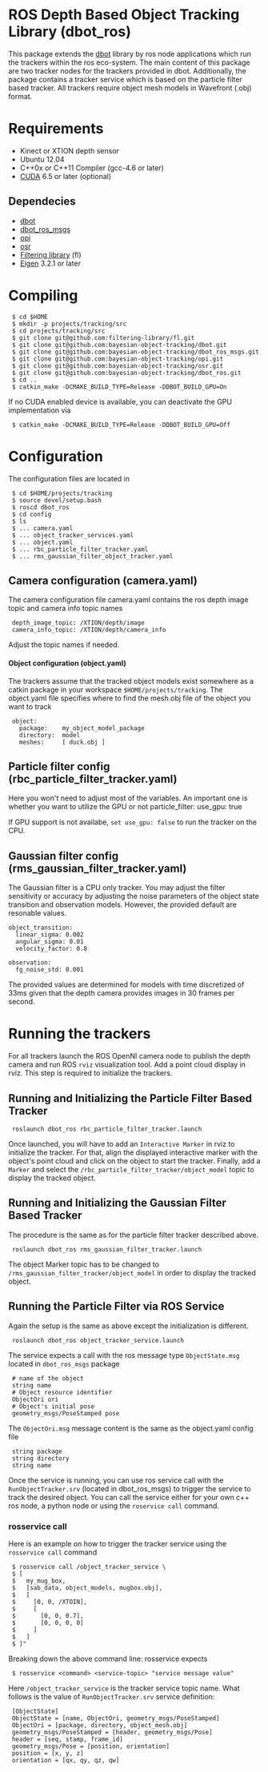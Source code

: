 # ROS Depth Based Object Tracking Library (dbot_ros)

This package extends the [dbot](https://github.com/bayesian-object-tracking/dbot) library by ros node applications which run the trackers within the ros eco-system. The main content of this package are two tracker nodes for the trackers provided in dbot. Additionally, the package contains a tracker service which is based on the particle filter based tracker.
All trackers require object mesh models in Wavefront (.obj) format.

# Requirements
 * Kinect or XTION depth sensor
 * Ubuntu 12.04
 * C++0x or C++11 Compiler (gcc-4.6 or later)
 * [CUDA](https://developer.nvidia.com/cuda-downloads) 6.5 or later (optional)
 
## Dependecies
 * [dbot](https://github.com/bayesian-object-tracking/dbot)
 * [dbot_ros_msgs](https://github.com/bayesian-object-tracking/dbot_ros_msgs)
 * [opi](https://github.com/bayesian-object-tracking/opi)
 * [osr](https://github.com/bayesian-object-tracking/osr)
 * [Filtering library](https://github.com/filtering-library/fl) (fl)
 * [Eigen](http://eigen.tuxfamily.org/) 3.2.1 or later
 
 
# Compiling

     $ cd $HOME
     $ mkdir -p projects/tracking/src  
     $ cd projects/tracking/src
     $ git clone git@github.com:filtering-library/fl.git
     $ git clone git@github.com:bayesian-object-tracking/dbot.git
     $ git clone git@github.com:bayesian-object-tracking/dbot_ros_msgs.git
     $ git clone git@github.com:bayesian-object-tracking/opi.git
     $ git clone git@github.com:bayesian-object-tracking/osr.git
     $ git clone git@github.com:bayesian-object-tracking/dbot_ros.git
     $ cd ..
     $ catkin_make -DCMAKE_BUILD_TYPE=Release -DDBOT_BUILD_GPU=On

If no CUDA enabled device is available, you can deactivate the GPU implementation via 

     $ catkin_make -DCMAKE_BUILD_TYPE=Release -DDBOT_BUILD_GPU=Off

# Configuration
The configuration files are located in

     $ cd $HOME/projects/tracking
     $ source devel/setup.bash
     $ roscd dbot_ros
     $ cd config
     $ ls
     $ ... camera.yaml  
     $ ... object_tracker_services.yaml  
     $ ... object.yaml  
     $ ... rbc_particle_filter_tracker.yaml  
     $ ... rms_gaussian_filter_object_tracker.yaml

## Camera configuration (camera.yaml)
The camera configuration file camera.yaml contains the ros depth image topic and camera info topic names

     depth_image_topic: /XTION/depth/image
     camera_info_topic: /XTION/depth/camera_info 

Adjust the topic names if needed.

#### Object configuration (object.yaml)
The trackers assume that the tracked object models exist somewhere as a catkin package in your workspace `$HOME/projects/tracking`. The object.yaml file specifies where to find the mesh.obj file of the object you want to track

     object:
       package:    my_object_model_package
       directory:  model
       meshes:     [ duck.obj ]

## Particle filter config (rbc_particle_filter_tracker.yaml)

Here you won't need to adjust most of the variables. An important one is whether you want to utilize the GPU or not
     particle_filter:
       use_gpu: true 

If GPU support is not availabe, `set use_gpu: false` to run the tracker on the CPU.

## Gaussian filter config (rms_gaussian_filter_tracker.yaml)
The Gaussian filter is a CPU only tracker. You may adjust the filter sensitivity or accuracy by adjusting the noise parameters of the object state transition and observation models. However, the provided default are resonable values. 

    object_transition:
      linear_sigma: 0.002 
      angular_sigma: 0.01 
      velocity_factor: 0.8

    observation:
      fg_noise_std: 0.001 

The provided values are determined for models with time discretized of 33ms given that the depth camera provides images in 30 frames per second.

# Running the trackers

For all trackers launch the ROS OpenNI camera node to publish the depth camera and run ROS `rviz` visualization tool. Add a point cloud display in rviz. This step is required to initialize the trackers.

## Running and Initializing the Particle Filter Based Tracker

     roslaunch dbot_ros rbc_particle_filter_tracker.launch

Once launched, you will have to add an `Interactive Marker` in rviz to initialize the tracker. For that, align the displayed interactive marker with the object's point cloud and click on the object to start the tracker. Finally, add a `Marker` and select the `/rbc_particle_filter_tracker/object_model` topic to display the tracked object.

## Running and Initializing the Gaussian Filter Based Tracker
 The procedure is the same as for the particle filter tracker described above.
 
     roslaunch dbot_ros rms_gaussian_filter_tracker.launch

The object Marker topic has to be changed to `/rms_gaussian_filter_tracker/object_model` in order to display the tracked object.

## Running the Particle Filter via ROS Service

Again the setup is the same as above except the initialization is different. 

     roslaunch dbot_ros object_tracker_service.launch

The service expects a call with the ros message type `ObjectState.msg` located in `dbot_ros_msgs` package

     # name of the object
     string name   
     # Object resource identifier
     ObjectOri ori
     # Object's initial pose
     geometry_msgs/PoseStamped pose

The `ObjectOri.msg` message content is the same as the object.yaml config file

     string package
     string directory
     string name

Once the service is running, you can use ros service call with the `RunObjectTracker.srv` (located in dbot_ros_msgs) to trigger the service to track the desired object. You can call the service either for your own c++ ros node, a python node
or using the `roservice call` command.

### rosservice call 
Here is an example on how to trigger the tracker service using the `rosservice call` command

     $ rosservice call /object_tracker_service \
     $ [
     $   my_mug_box,
     $   [sab_data, object_models, mugbox.obj],
     $   [
     $     [0, 0, /XTOIN],
     $     [
     $       [0, 0, 0.7],
     $       [0, 0, 0, 0]
     $     ]
     $   ]
     $ ]"

Breaking down the above command line:
rosservice expects 

     $ rosservice <command> <service-topic> "service message value"

Here `/object_tracker_service` is the tracker service topic name. What follows is the value of `RunObjectTracker.srv` service definition:

     [ObjectState]
     ObjectState = [name, ObjectOri, geometry_msgs/PoseStamped]
     ObjectOri = [package, directory, object_mesh.obj]
     geometry_msgs/PoseStamped = [header, geometry_msgs/Pose]
     header = [seq, stamp, frame_id]
     geometry_msgs/Pose = [position, orientation]
     position = [x, y, z]
     orientation = [qx, qy, qz, qw]
 
